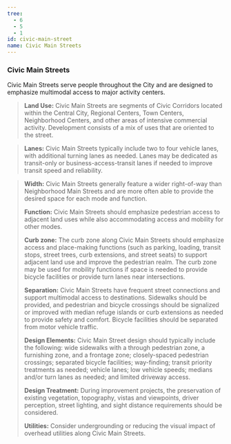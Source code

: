```yaml
---
tree:
  - 6
  - 5
  - 1
id: civic-main-street
name: Civic Main Streets
---
```

### Civic Main Streets

Civic Main Streets serve people throughout the City and are designed to emphasize multimodal access to major activity centers.

> **Land Use:** Civic Main Streets are segments of Civic Corridors located within the Central City, Regional Centers, Town Centers, Neighborhood Centers, and other areas of intensive commercial activity. Development consists of a mix of uses that are oriented to the street.

> **Lanes:** Civic Main Streets typically include two to four vehicle lanes, with additional turning lanes as needed. Lanes may be dedicated as transit-only or business-access-transit lanes if needed to improve transit speed and reliability.

> **Width:** Civic Main Streets generally feature a wider right-of-way than Neighborhood Main Streets and are more often able to provide the desired space for each mode and function.
>
> **Function:** Civic Main Streets should emphasize pedestrian access to adjacent land uses while also accommodating access and mobility for other modes.
>
> **Curb zone:** The curb zone along Civic Main Streets should emphasize access and place-making functions (such as parking, loading, transit stops, street trees, curb extensions, and street seats) to support adjacent land use and improve the pedestrian realm. The curb zone may be used for mobility functions if space is needed to provide bicycle facilities or provide turn lanes near intersections.
>
> **Separation:** Civic Main Streets have frequent street connections and support multimodal access to destinations. Sidewalks should be provided, and pedestrian and bicycle crossings should be signalized or improved with median refuge islands or curb extensions as needed to provide safety and comfort. Bicycle facilities should be separated from motor vehicle traffic.
>
> **Design Elements:** Civic Main Street design should typically include the following: wide sidewalks with a through pedestrian zone, a furnishing zone, and a frontage zone; closely-spaced pedestrian crossings; separated bicycle facilities; way-finding; transit priority treatments as needed; vehicle lanes; low vehicle speeds; medians and/or turn lanes as needed; and limited driveway access.
>
> **Design Treatment:** During improvement projects, the preservation of existing vegetation, topography, vistas and viewpoints, driver perception, street lighting, and sight distance requirements should be considered.
>
> **Utilities:** Consider undergrounding or reducing the visual impact of overhead utilities along Civic Main Streets.
